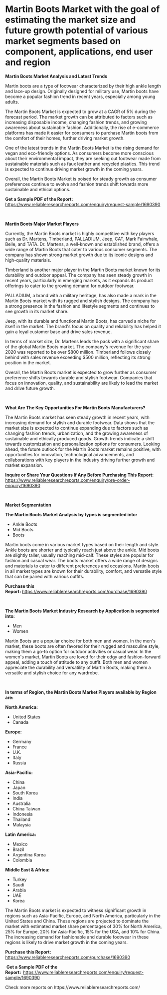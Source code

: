 <p><h1>Martin Boots Market with the goal of estimating the market size and future growth potential of various market segments based on component, applications, end user and region</h1></p><p><strong>Martin Boots Market Analysis and Latest Trends</strong></p>
<p><p>Martin boots are a type of footwear characterized by their high ankle length and lace-up design. Originally designed for military use, Martin boots have become a popular fashion trend in recent years, especially among young adults.</p><p>The Martin Boots Market is expected to grow at a CAGR of 5% during the forecast period. The market growth can be attributed to factors such as increasing disposable income, changing fashion trends, and growing awareness about sustainable fashion. Additionally, the rise of e-commerce platforms has made it easier for consumers to purchase Martin boots from the comfort of their homes, further driving market growth.</p><p>One of the latest trends in the Martin Boots Market is the rising demand for vegan and eco-friendly options. As consumers become more conscious about their environmental impact, they are seeking out footwear made from sustainable materials such as faux leather and recycled plastics. This trend is expected to continue driving market growth in the coming years.</p><p>Overall, the Martin Boots Market is poised for steady growth as consumer preferences continue to evolve and fashion trends shift towards more sustainable and ethical options.</p></p>
<p><strong>Get a Sample PDF of the Report:&nbsp;</strong> <a href="https://www.reliableresearchreports.com/enquiry/request-sample/1690390">https://www.reliableresearchreports.com/enquiry/request-sample/1690390</a></p>
<p>&nbsp;</p>
<p><strong>Martin Boots Major Market Players</strong></p>
<p><p>Currently, the Martin Boots market is highly competitive with key players such as Dr. Martens, Timberland, PALLADIUM, Jeep, CAT, Mark Fairwhale, Belle, and TATA. Dr. Martens, a well-known and established brand, offers a wide range of Martin Boots that cater to various consumer segments. The company has shown strong market growth due to its iconic designs and high-quality materials.</p><p>Timberland is another major player in the Martin Boots market known for its durability and outdoor appeal. The company has seen steady growth in recent years, particularly in emerging markets, as it expands its product offerings to cater to the growing demand for outdoor footwear.</p><p>PALLADIUM, a brand with a military heritage, has also made a mark in the Martin Boots market with its rugged and stylish designs. The company has a strong presence in the fashion and lifestyle segments and continues to see growth in its market share.</p><p>Jeep, with its durable and functional Martin Boots, has carved a niche for itself in the market. The brand's focus on quality and reliability has helped it gain a loyal customer base and drive sales revenue.</p><p>In terms of market size, Dr. Martens leads the pack with a significant share of the global Martin Boots market. The company's revenue for the year 2020 was reported to be over $800 million. Timberland follows closely behind with sales revenue exceeding $500 million, reflecting its strong position in the market.</p><p>Overall, the Martin Boots market is expected to grow further as consumer preference shifts towards durable and stylish footwear. Companies that focus on innovation, quality, and sustainability are likely to lead the market and drive future growth.</p></p>
<p>&nbsp;</p>
<p><strong>What Are The Key Opportunities For Martin Boots Manufacturers?</strong></p>
<p><p>The Martin Boots market has seen steady growth in recent years, with increasing demand for stylish and durable footwear. Data shows that the market size is expected to continue expanding due to factors such as changing fashion trends, urbanization, and the growing awareness of sustainable and ethically produced goods. Growth trends indicate a shift towards customization and personalization options for consumers. Looking ahead, the future outlook for the Martin Boots market remains positive, with opportunities for innovation, technological advancements, and collaborations with key players in the industry driving further growth and market expansion.</p></p>
<p><strong>Inquire or Share Your Questions If Any Before Purchasing This Report:</strong> <a href="https://www.reliableresearchreports.com/enquiry/pre-order-enquiry/1690390">https://www.reliableresearchreports.com/enquiry/pre-order-enquiry/1690390</a></p>
<p>&nbsp;</p>
<p><strong>Market Segmentation</strong></p>
<p><strong>The Martin Boots Market Analysis by types is segmented into:</strong></p>
<p><ul><li>Ankle Boots</li><li>Mid Boots</li><li>Boots</li></ul></p>
<p><p>Martin boots come in various market types based on their length and style. Ankle boots are shorter and typically reach just above the ankle. Mid boots are slightly taller, usually reaching mid-calf. These styles are popular for fashion and casual wear. The boots market offers a wide range of designs and materials to cater to different preferences and occasions. Martin boots in all market types are known for their durability, comfort, and versatile style that can be paired with various outfits.</p></p>
<p><strong>Purchase this Report:&nbsp;</strong><a href="https://www.reliableresearchreports.com/purchase/1690390">https://www.reliableresearchreports.com/purchase/1690390</a></p>
<p>&nbsp;</p>
<p><strong>The Martin Boots Market Industry Research by Application is segmented into:</strong></p>
<p><ul><li>Men</li><li>Women</li></ul></p>
<p><p>Martin Boots are a popular choice for both men and women. In the men's market, these boots are often favored for their rugged and masculine style, making them a go-to option for outdoor activities or casual wear. In the women's market, Martin Boots are loved for their edgy and fashion-forward appeal, adding a touch of attitude to any outfit. Both men and women appreciate the durability and versatility of Martin Boots, making them a versatile and stylish choice for any wardrobe.</p></p>
<p>&nbsp;</p>
<p><strong>In terms of Region, the Martin Boots Market Players available by Region are:</strong></p>
<p>
    <p> <strong> North America: </strong>
        <ul>
            <li>United States</li>
            <li>Canada</li>
        </ul>
        </p> 
    <p> <strong> Europe: </strong>
        <ul>
            <li>Germany</li>
            <li>France</li>
            <li>U.K.</li>
            <li>Italy</li>
            <li>Russia</li>
        </ul>
        </p> 
    <p> <strong> Asia-Pacific: </strong>
        <ul>
            <li>China</li>
            <li>Japan</li>
            <li>South Korea</li>
            <li>India</li>
            <li>Australia</li>
            <li>China Taiwan</li>
            <li>Indonesia</li>
            <li>Thailand</li>
            <li>Malaysia</li>
        </ul>
        </p> 
    <p> <strong> Latin America: </strong>
        <ul>
            <li>Mexico</li>
            <li>Brazil</li>
            <li>Argentina Korea</li>
            <li>Colombia</li>
        </ul>
        </p> 
    <p> <strong> Middle East & Africa: </strong>
        <ul>
            <li>Turkey</li>
            <li>Saudi</li>
            <li>Arabia</li>
            <li>UAE</li>
            <li>Korea</li>
        </ul>
    </p>
    </p>
<p><p>The Martin Boots market is expected to witness significant growth in regions such as Asia-Pacific, Europe, and North America, particularly in the United States and China. These regions are projected to dominate the market with estimated market share percentages of 30% for North America, 25% for Europe, 20% for Asia-Pacific, 15% for the USA, and 10% for China. The increasing demand for fashionable and durable footwear in these regions is likely to drive market growth in the coming years.</p></p>
<p><strong>Purchase this Report: </strong><a href="https://www.reliableresearchreports.com/purchase/1690390">https://www.reliableresearchreports.com/purchase/1690390</a></p>
<p>&nbsp;<strong>Get a Sample PDF of the Report:&nbsp;&nbsp;</strong><a href="https://www.reliableresearchreports.com/enquiry/request-sample/1690390">https://www.reliableresearchreports.com/enquiry/request-sample/1690390</a></p>
<p><strong></strong></p>
<p>Check more reports on https://www.reliableresearchreports.com/</p>